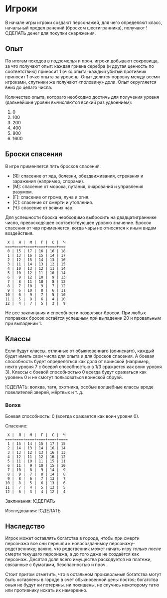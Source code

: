 # Игроки

В начале игры игроки создают персонажей, для чего определяют класс, начальный предел ранений (броском шестигранника), получают !СДЕЛАТЬ денег для покупки снаряжения.

## Опыт

По итогам походов в подземелья и проч. игроки добывают сокровища, за что получают опыт: каждая гривна серебра (и другая ценность по соответствию) приносит 1 очко опыта; каждый убитый противник приносит 1 очко опыта за уровень. Опыт делится поровну между всеми игроками, спутники же получают «половину» доли. Опыт округляется вниз до целаго числа.

Количество опыта, котораго необходмо достичь для получения уровня (дальнейшие уровни вычисляются всякий раз удвоением):
1. 0
2. 100
3. 200
4. 400
5. 800
6. 1600

## Броски спасения

В игре применяется пять бросков спасения:
* [Я]: спасение от яда, болезни, обездвиживания, стрекания и заражения (например, спорами).
* [М]: спасение от морока, путания, очарования и управления разумом.
* [Г]: спасение от грома, луча и огня.
* [С]: спасение от смерти и утопления.
* [Ч]: спасение от всяких чар.

Для успешности броска необходимо выбросить на двадцатиграннике число, превосходящее соответствующее уровню значение. Бросок спасения от чар применяется, когда чары не относятся к иным видам воздействия.

```
 Х |  Я |  М |  Г |  С |  Ч
===+====+====+====+====+===
 0 | 15 | 17 | 16 | 16 | 18
 1 | 13 | 16 | 15 | 14 | 17
 2 | 12 | 15 | 14 | 13 | 16
 3 | 11 | 14 | 13 | 12 | 15
 4 | 10 | 13 | 12 | 11 | 14
 5 | 10 | 12 | 11 | 10 | 14
 6 |  9 | 12 | 10 |  9 | 13
 7 |  8 | 11 | 10 |  8 | 12
 8 |  7 | 10 |  9 |  7 | 12
 9 |  6 | 10 |  8 |  6 | 11
10 |  6 |  9 |  7 |  5 | 10
11 |  5 |  8 |  6 |  4 | 10
12 |  4 |  7 |  5 |  3 |  9
```

Не все заклинания и способности позволяют бросок. При любых поправках бросок остаётся успешным при выпадении 20 и провальным при выпадении 1.

## Классы

Если будут классы, отличные от обыкновеннаго (воинскаго), каждый будет иметь свои числа для опыта и для бросков спасения. А боевая способность будет определяться как доля от воинской (например, некто уровня 7 с боевой способностью в 1/3 сражается как воин уровня 3). Классы с боевой способностью 0 всегда будут сражаться как уровень 0 и не смогут пользоваться воинской сбруей.

!СДЕЛАТЬ: волхва, татя, охотника, особые волшебные классы вроде повелителей зверей, мёртвых и т. д.

### Волхв 

Боевая способность: 0 (всегда сражается как воин уровня 0).

Спасение:
```
 Х |  Я |  М |  Г |  С |  Ч
===+====+====+====+====+====
 1 | 15 | 14 | 15 | 17 | 15
 2 | 14 | 13 | 14 | 16 | 14
 3 | 13 | 12 | 13 | 16 | 13
 4 | 12 | 11 | 12 | 16 | 12
 5 | 11 | 10 | 11 | 15 | 11
 6 | 11 |  9 | 10 | 15 | 10
 7 | 10 |  8 |  9 | 14 |  9
 8 |  9 |  7 |  8 | 14 |  8
 9 |  8 |  6 |  7 | 13 |  7
10 |  8 |  5 |  6 | 13 |  6
11 |  7 |  4 |  5 | 13 |  5
12 |  6 |  3 |  4 | 12 |  4
```

Заклинания: !СДЕЛАТЬ

Изследования: !СДЕЛАТЬ

## Наследство

Игрок может оставлять богатства в городе, чтобы при смерти персонажа все они перешли к новосозданнмоу персонажу-родственнику; важно, что родственник может начать игру _только после_ смерти текущаго персонажа, а до того даже не создаётся как персонаж. Десятая доля всего имущества расходуется на платежи, связанные с бумагами, безопасностью и проч.

Стоит притом отметить, что в остальном произвольныя богатства могут быть оставлены в городе в счёт обыкновенной цены постоя; богатства оныя не будут ни потеряны. ни похищены, не случись некоторому татю или противнику искать их намеренно.
